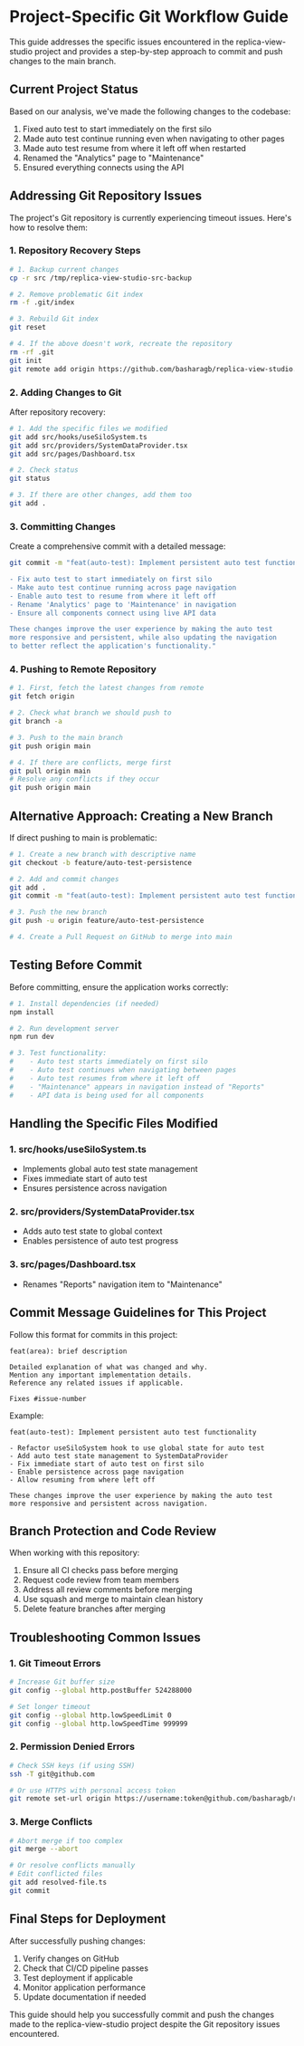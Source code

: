 # Project-Specific Git Workflow Guide

This guide addresses the specific issues encountered in the replica-view-studio project and provides a step-by-step approach to commit and push changes to the main branch.

## Current Project Status

Based on our analysis, we've made the following changes to the codebase:

1. Fixed auto test to start immediately on the first silo
2. Made auto test continue running even when navigating to other pages
3. Made auto test resume from where it left off when restarted
4. Renamed the "Analytics" page to "Maintenance"
5. Ensured everything connects using the API

## Addressing Git Repository Issues

The project's Git repository is currently experiencing timeout issues. Here's how to resolve them:

### 1. Repository Recovery Steps

```bash
# 1. Backup current changes
cp -r src /tmp/replica-view-studio-src-backup

# 2. Remove problematic Git index
rm -f .git/index

# 3. Rebuild Git index
git reset

# 4. If the above doesn't work, recreate the repository
rm -rf .git
git init
git remote add origin https://github.com/basharagb/replica-view-studio.git
```

### 2. Adding Changes to Git

After repository recovery:

```bash
# 1. Add the specific files we modified
git add src/hooks/useSiloSystem.ts
git add src/providers/SystemDataProvider.tsx
git add src/pages/Dashboard.tsx

# 2. Check status
git status

# 3. If there are other changes, add them too
git add .
```

### 3. Committing Changes

Create a comprehensive commit with a detailed message:

```bash
git commit -m "feat(auto-test): Implement persistent auto test functionality

- Fix auto test to start immediately on first silo
- Make auto test continue running across page navigation
- Enable auto test to resume from where it left off
- Rename 'Analytics' page to 'Maintenance' in navigation
- Ensure all components connect using live API data

These changes improve the user experience by making the auto test
more responsive and persistent, while also updating the navigation
to better reflect the application's functionality."
```

### 4. Pushing to Remote Repository

```bash
# 1. First, fetch the latest changes from remote
git fetch origin

# 2. Check what branch we should push to
git branch -a

# 3. Push to the main branch
git push origin main

# 4. If there are conflicts, merge first
git pull origin main
# Resolve any conflicts if they occur
git push origin main
```

## Alternative Approach: Creating a New Branch

If direct pushing to main is problematic:

```bash
# 1. Create a new branch with descriptive name
git checkout -b feature/auto-test-persistence

# 2. Add and commit changes
git add .
git commit -m "feat(auto-test): Implement persistent auto test functionality"

# 3. Push the new branch
git push -u origin feature/auto-test-persistence

# 4. Create a Pull Request on GitHub to merge into main
```

## Testing Before Commit

Before committing, ensure the application works correctly:

```bash
# 1. Install dependencies (if needed)
npm install

# 2. Run development server
npm run dev

# 3. Test functionality:
#    - Auto test starts immediately on first silo
#    - Auto test continues when navigating between pages
#    - Auto test resumes from where it left off
#    - "Maintenance" appears in navigation instead of "Reports"
#    - API data is being used for all components
```

## Handling the Specific Files Modified

### 1. src/hooks/useSiloSystem.ts
- Implements global auto test state management
- Fixes immediate start of auto test
- Ensures persistence across navigation

### 2. src/providers/SystemDataProvider.tsx
- Adds auto test state to global context
- Enables persistence of auto test progress

### 3. src/pages/Dashboard.tsx
- Renames "Reports" navigation item to "Maintenance"

## Commit Message Guidelines for This Project

Follow this format for commits in this project:

```
feat(area): brief description

Detailed explanation of what was changed and why.
Mention any important implementation details.
Reference any related issues if applicable.

Fixes #issue-number
```

Example:
```
feat(auto-test): Implement persistent auto test functionality

- Refactor useSiloSystem hook to use global state for auto test
- Add auto test state management to SystemDataProvider
- Fix immediate start of auto test on first silo
- Enable persistence across page navigation
- Allow resuming from where left off

These changes improve the user experience by making the auto test
more responsive and persistent across navigation.
```

## Branch Protection and Code Review

When working with this repository:

1. Ensure all CI checks pass before merging
2. Request code review from team members
3. Address all review comments before merging
4. Use squash and merge to maintain clean history
5. Delete feature branches after merging

## Troubleshooting Common Issues

### 1. Git Timeout Errors
```bash
# Increase Git buffer size
git config --global http.postBuffer 524288000

# Set longer timeout
git config --global http.lowSpeedLimit 0
git config --global http.lowSpeedTime 999999
```

### 2. Permission Denied Errors
```bash
# Check SSH keys (if using SSH)
ssh -T git@github.com

# Or use HTTPS with personal access token
git remote set-url origin https://username:token@github.com/basharagb/replica-view-studio.git
```

### 3. Merge Conflicts
```bash
# Abort merge if too complex
git merge --abort

# Or resolve conflicts manually
# Edit conflicted files
git add resolved-file.ts
git commit
```

## Final Steps for Deployment

After successfully pushing changes:

1. Verify changes on GitHub
2. Check that CI/CD pipeline passes
3. Test deployment if applicable
4. Monitor application performance
5. Update documentation if needed

This guide should help you successfully commit and push the changes made to the replica-view-studio project despite the Git repository issues encountered.